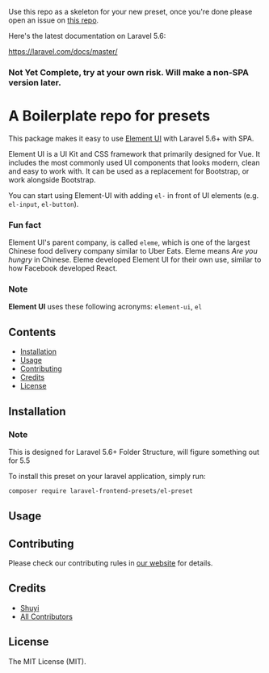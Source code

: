 Use this repo as a skeleton for your new preset, once you're done please open an issue on [this repo](https://github.com/laravel-frontend-presets/internals).

Here's the latest documentation on Laravel 5.6:

https://laravel.com/docs/master/

### Not Yet Complete, try at your own risk. Will make a non-SPA version later.

# A Boilerplate repo for presets

This package makes it easy to use [Element UI](http://element.eleme.io/) with Laravel 5.6+ with SPA. 

Element UI is a UI Kit and CSS framework that primarily designed for Vue. It includes the most commonly used UI components that looks modern, clean and easy to work with. It can be used as a replacement for Bootstrap, or work alongside Bootstrap. 

You can start using Element-UI with adding `el-` in front of UI elements (e.g. `el-input`, `el-button`).

### Fun fact
Element UI's parent company, is called `eleme`, which is one of the largest Chinese food delivery company similar to Uber Eats. Eleme means *Are you hungry* in Chinese. Eleme developed Element UI for their own use, similar to how Facebook developed React.

### Note

**Element UI** uses these following acronyms:  `element-ui`, `el`

## Contents

- [Installation](#installation)
- [Usage](#usage)
- [Contributing](#contributing)
- [Credits](#credits)
- [License](#license)


## Installation

### Note
This is designed for Laravel 5.6+ Folder Structure, will figure something out for 5.5

To install this preset on your laravel application, simply run:

``` bash
composer require laravel-frontend-presets/el-preset
```

## Usage

## Contributing

Please check our contributing rules in [our website](https://laravel-frontend-presets.github.io) for details.

## Credits

- [Shuyi](https://github.com/starvsion)
- [All Contributors](../../contributors)

## License

The MIT License (MIT).
